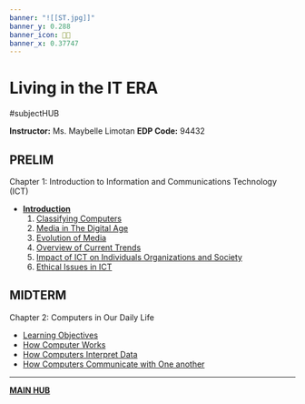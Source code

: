 ```yaml
---
banner: "![[ST.jpg]]"
banner_y: 0.288
banner_icon: 🧑‍💼
banner_x: 0.37747
---
```

# Living in the IT ERA
#subjectHUB

**Instructor:** Ms. Maybelle Limotan
**EDP Code:** 94432

## PRELIM
Chapter 1: Introduction to Information and Communications Technology (ICT)
- **[Introduction](STintro.md)**
	1. [Classifying Computers](STPrelimCh1.md)
	2. [Media in The Digital Age](STPrelimCh2.md)
	3. [Evolution of Media](STPrelimCh3.md)
	4. [Overview of Current Trends](STPrelimCh4.md)
	5. [Impact of ICT on Individuals Organizations and Society](STPrelimCh5.md)
	6. [Ethical Issues in ICT](STPrelimCh6.md)

## MIDTERM
Chapter 2: Computers in Our Daily Life
- [Learning Objectives](ST101MIDTERMobjectives.md)
- [How Computer Works](ST101MIDTERM01.md)
- [How Computers Interpret Data](ST101MIDTERM02.md)
- [How Computers Communicate with One another](ST101MIDTERM03.md)

---
**[MAIN HUB](MAINBSIT.md)**
